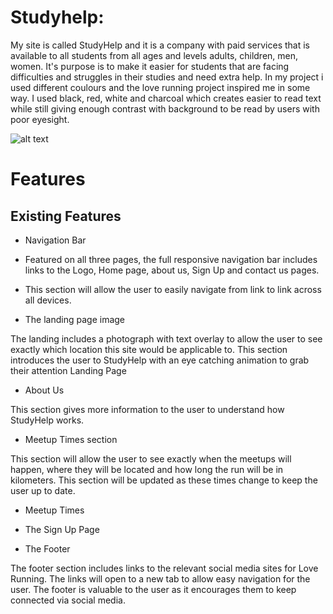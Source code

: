# Studyhelp:

My site is called StudyHelp and it is a company with paid services that is available to all students from all ages and levels adults, children, men, women. It's purpose is to make it easier for students that are facing difficulties and struggles in their studies and need extra help. 
In my project i used different coulours and the love running project inspired me in some way. I used black, red, white and charcoal which creates easier to read text while still giving enough contrast with background to be read by users with poor eyesight. 

![alt text](image.jpg)


# Features

## Existing Features
* Navigation Bar

 * Featured on all three pages, the full responsive navigation bar includes links to the Logo, Home page, about us, Sign Up and contact us pages.
 * This section will allow the user to easily navigate from link to link across all devices.



* The landing page image

The landing includes a photograph with text overlay to allow the user to see exactly which location this site would be applicable to.
This section introduces the user to StudyHelp with an eye catching animation to grab their attention
Landing Page

* About Us

This section gives more information to the user to understand how StudyHelp works.

* Meetup Times section

This section will allow the user to see exactly when the meetups will happen, where they will be located and how long the run will be in kilometers.
This section will be updated as these times change to keep the user up to date.
* Meetup Times


* The Sign Up Page



* The Footer

The footer section includes links to the relevant social media sites for Love Running. The links will open to a new tab to allow easy navigation for the user.
The footer is valuable to the user as it encourages them to keep connected via social media.

